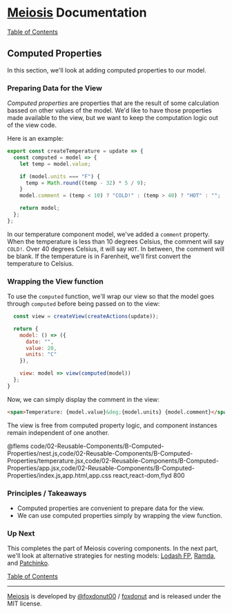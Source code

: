 # [Meiosis](https://meiosis.js.org) Documentation

[Table of Contents](toc.html)

## Computed Properties

In this section, we'll look at adding computed properties to our model.

### Preparing Data for the View

_Computed properties_ are properties that are the result of some calculation bassed on other
values of the model. We'd like to have those properties made available to the view, but we
want to keep the computation logic out of the view code.

Here is an example:

```javascript
export const createTemperature = update => {
  const computed = model => {
    let temp = model.value;

    if (model.units === "F") {
      temp = Math.round((temp - 32) * 5 / 9);
    }
    model.comment = (temp < 10) ? "COLD!" : (temp > 40) ? "HOT" : "";

    return model;
  };
};
```

In our temperature component model, we've added a `comment` property. When the temperature
is less than 10 degrees Celsius, the comment will say `COLD!`. Over 40 degrees Celsius, it
will say `HOT`. In between, the comment will be blank. If the temperature is in Farenheit,
we'll first convert the temperature to Celsius.

### Wrapping the View function

To use the `computed` function, we'll wrap our view so that the model goes through `computed`
before being passed on to the view:

```javascript
  const view = createView(createActions(update));

  return {
    model: () => ({
      date: "",
      value: 20,
      units: "C"
    }),

    view: model => view(computed(model))
  };
}
```

Now, we can simply display the comment in the view:

```html
<span>Temperature: {model.value}&deg;{model.units} {model.comment}</span>
```

The view is free from computed property logic, and component instances remain independent of
one another.

@flems code/02-Reusable-Components/B-Computed-Properties/nest.js,code/02-Reusable-Components/B-Computed-Properties/temperature.jsx,code/02-Reusable-Components/B-Computed-Properties/app.jsx,code/02-Reusable-Components/B-Computed-Properties/index.js,app.html,app.css react,react-dom,flyd 800

### Principles / Takeaways

- Computed properties are convenient to prepare data for the view.
- We can use computed properties simply by wrapping the view function.

### Up Next

This completes the part of Meiosis covering components. In the next part, we'll look at alternative
strategies for nesting models: [Lodash FP](03-Model-and-Nesting-A-Lodash-FP.html),
[Ramda](03-Model-and-Nesting-B-Ramda.html), and
[Patchinko](03-Model-and-Nesting-C-Patchinko.html).

[Table of Contents](toc.html)

-----

[Meiosis](https://meiosis.js.org) is developed by [@foxdonut00](http://twitter.com/foxdonut00) / [foxdonut](https://github.com/foxdonut) and is released under the MIT license.
